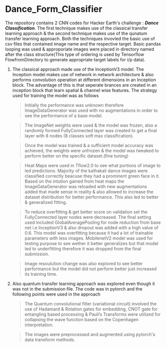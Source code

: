 # Dance_Form_Classifier
The repository contains 2 CNN codes for Hacker Earth's challenge : ***Dance Classification***. The first technique makes use of the classical transfer learning approach & the second technique makes use of the qunatum transfer learning approach. Both the techniques invovled the basic use of csv files that contained image name and the respective target. Basic pandas looping was used & approporiate images were placed in directory named after the class structure(This type of ordering is used by Tensorflow FlowfromDirectory to generate appropriate target labels for i/p data).
1. The classical approach made use of the InceptionV3 model. The Inception model makes use of network in network architecture & also performs convolution operation at different dimensions in an Inception block. The advantage of this is that seperate brances are created in an inception block that learn spatial & channel wise features. The strategy used for training the model was as follows
    > Initially the performance was unknown therefore ImageDataGenerator was used with no augmentations in order to see the performance of a base model.
    
    > The ImageNet weights were used & the model was frozen, also a randomly formed FullyConnected layer was created to get a final layer with 8 nodes (8 classes soft max classification).
    
    > Once the model was trained & a sufficient model accuracy was achieved, the weights were unfrozen & the model was tweaked to perform better on the specific dataset.(fine tuning)
    
    > Heat Maps were used in Tflow2.0 to see what portions of image to led predictions. Majority of the kathakali dance images were classified correctly beacuse they had a prominent green face in it. Based on the intution gained from heat maps the ImageDataGenerator was reloaded with new augmentations added that made sense in reality & also allowed to increase the dataset distribution for better performance. This also led to better & generalized fitting.
    
    > To reduce overfitting & get better score on validation set the FullyConnected layer nodes were decreased. The final setting used included GlobalAveragePooling for node reduction from base net i.e InceptionV3 & also dropout was added with a high value of 0.6. This model was overfitting because it had a lot of trainable parameters with less images. MobilenetV2 model was used for testing purpose to see wether it better generalizes but that model led to underfitting therefore it was dropped from the final submission.
    
    > Image resoulution change was also explored to see better performance but the model did not perform better just increased its training time.

2. Also quantum transfer learning approach was explored even though it was not in the submission file. The code was in pytorch and the following points were used in the approach 

    >The Quantum convolutional filter (variational circuit) involved the use of Hadamard & Rotation gates for embedding, CNOT gate for entangling based processing & Pauli’s Transforms   were utilized for collapsing the wave function based on the Copenhagen interpretation.
    
    > The images were preprocessed and augmented using pytorch's data transform methods. 
    


